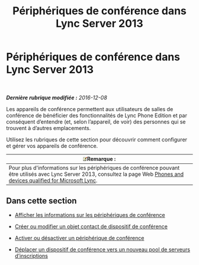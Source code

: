 ﻿---
title: Périphériques de conférence dans Lync Server 2013
TOCTitle: Périphériques de conférence dans Lync Server 2013
ms:assetid: 8a317568-073b-49a9-a06b-02dc56b2c8f2
ms:mtpsurl: https://technet.microsoft.com/fr-fr/library/JJ994050(v=OCS.15)
ms:contentKeyID: 53095471
ms.date: 12/10/2016
mtps_version: v=OCS.15
ms.translationtype: HT
---

# Périphériques de conférence dans Lync Server 2013

 

_**Dernière rubrique modifiée :** 2016-12-08_

Les appareils de conférence permettent aux utilisateurs de salles de conférence de bénéficier des fonctionnalités de Lync Phone Edition et par conséquent d’entendre (et, selon l’appareil, de voir) des personnes qui se trouvent à d’autres emplacements.

Utilisez les rubriques de cette section pour découvrir comment configurer et gérer vos appareils de conférence.

<table>
<thead>
<tr class="header">
<th><img src="images/Gg398920.note(OCS.15).gif" title="note" alt="note" />Remarque :</th>
</tr>
</thead>
<tbody>
<tr class="odd">
<td>Pour plus d'informations sur les périphériques de conférence pouvant être utilisés avec Lync Server 2013, consultez la page Web <a href="http://technet.microsoft.com/en-us/lync/gg278164.aspx">Phones and devices qualified for Microsoft Lync</a>.</td>
</tr>
</tbody>
</table>


## Dans cette section

  - [Afficher les informations sur les périphériques de conférence](lync-server-2013-view-conferencing-device-information.md)

  - [Créer ou modifier un objet contact de dispositif de conférence](lync-server-2013-create-or-modify-a-conferencing-device-contact-object.md)

  - [Activer ou désactiver un périphérique de conférence](lync-server-2013-enable-or-disable-a-conferencing-device.md)

  - [Déplacer un dispositif de conférence vers un nouveau pool de serveurs d’inscriptions](lync-server-2013-move-a-conferencing-device-to-a-new-registrar-pool.md)

